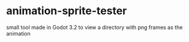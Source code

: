 # animation-sprite-tester
small tool made in Godot 3.2 to view a directory with png frames as the animation
